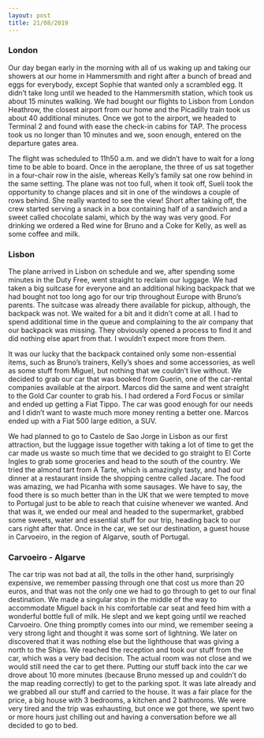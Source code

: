 ```yaml
---
layout: post
title: 21/08/2019
---
```


### London

Our day began early in the morning with all of us waking up and taking our showers at our home in Hammersmith and right after a bunch of bread and eggs for everybody, except Sophie that wanted only a scrambled egg. It didn’t take long until we headed to the Hammersmith station, which took us about 15 minutes walking. We had bought our flights to Lisbon from London Heathrow, the closest airport from our home and the Picadilly train took us about 40 additional minutes. Once we got to the airport, we headed to Terminal 2 and found with ease the check-in cabins for TAP. The process took us no longer than 10 minutes and we, soon enough, entered on the departure gates area.

The flight was scheduled to 11h50 a.m. and we didn’t have to wait for a long time to be able to board. Once in the aeroplane, the three of us sat together in a four-chair row in the aisle, whereas Kelly’s family sat one row behind in the same setting. The plane was not too full, when it took off, Sueli took the opportunity to change places and sit in one of the windows a couple of rows behind. She really wanted to see the view! Short after taking off, the crew started serving a snack in a box containing half of a sandwich and a sweet called chocolate salami, which by the way was very good. For drinking we ordered a Red wine for Bruno and a Coke for Kelly, as well as some coffee and milk.

### Lisbon

The plane arrived in Lisbon on schedule and we, after spending some minutes in the Duty Free, went straight to reclaim our luggage. We had taken a big suitcase for everyone and an additional hiking backpack that we had bought not too long ago for our trip throughout Europe with Bruno’s parents. The suitcase was already there available for pickup, although, the backpack was not. We waited for a bit and it didn’t come at all. I had to spend additional time in the queue and complaining to the air company that our backpack was missing. They obviously opened a process to find it and did nothing else apart from that. I wouldn’t expect more from them.

It was our lucky that the backpack contained only some non-essential items, such as Bruno’s trainers, Kelly’s shoes and some accessories, as well as some stuff from Miguel, but nothing that we couldn’t live without. We decided to grab our car that was booked from Guerin, one of the car-rental companies available at the airport. Marcos did the same and went straight to the Gold Car counter to grab his. I had ordered a Ford Focus or similar and ended up getting a Fiat Tippo. The car was good enough for our needs and I didn’t want to waste much more money renting a better one. Marcos ended up with a Fiat 500 large edition, a SUV.

We had planned to go to Castelo de Sao Jorge in Lisbon as our first attraction, but the luggage issue together with taking a lot of time to get the car made us waste so much time that we decided to go straight to El Corte Ingles to grab some groceries and head to the south of the country. We tried the almond tart from A Tarte, which is amazingly tasty, and had our dinner at a restaurant inside the shopping centre called Jacare. The food was amazing, we had Picanha with some sausages. We have to say, the food there is so much better than in the UK that we were tempted to move to Portugal just to be able to reach that cuisine whenever we wanted. And that was it, we ended our meal and headed to the supermarket, grabbed some sweets, water and essential stuff for our trip, heading back to our cars right after that. Once in the car, we set our destination, a guest house in Carvoeiro, in the region of Algarve, south of Portugal.

### Carvoeiro - Algarve

The car trip was not bad at all, the tolls in the other hand, surprisingly expensive, we remember passing through one that cost us more than 20 euros, and that was not the only one we had to go through to get to our final destination. We made a singular stop in the middle of the way to accommodate Miguel back in his comfortable car seat and feed him with a wonderful bottle full of milk. He slept and we kept going until we reached Carvoeiro. One thing promptly comes into our mind, we remember seeing a very strong light and thought it was some sort of lightning. We later on discovered that it was nothing else but the lighthouse that was giving a north to the Ships. We reached the reception and took our stuff from the car, which was a very bad decision. The actual room was not close and we would still need the car to get there. Putting our stuff back into the car we drove about 10 more minutes (because Bruno messed up and couldn’t do the map reading correctly) to get to the parking spot. It was late already and we grabbed all our stuff and carried to the house. It was a fair place for the price, a big house with 3 bedrooms, a kitchen and 2 bathrooms. We were very tired and the trip was exhausting, but once we got there, we spent two or more hours just chilling out and having a conversation before we all decided to go to bed.

